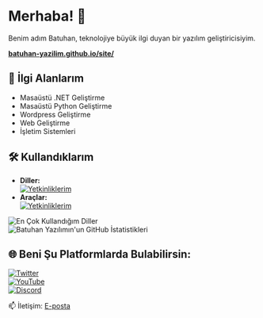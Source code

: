 # Merhaba! 👋

Benim adım Batuhan, teknolojiye büyük ilgi duyan bir yazılım geliştiricisiyim.

**[batuhan-yazilim.github.io/site/](https://batuhan-yazilim.github.io/site/)**

## 🚀 İlgi Alanlarım
- Masaüstü .NET Geliştirme
- Masaüstü Python Geliştirme 
- Wordpress Geliştirme 
- Web Geliştirme  
- İşletim Sistemleri 

## 🛠 Kullandıklarım
- **Diller:**\
[![Yetkinliklerim](https://skillicons.dev/icons?i=js,ts,html,css,cs,py,lua)](https://skillicons.dev)  
- **Araçlar:**\
[![Yetkinliklerim](https://skillicons.dev/icons?i=discord,twitter,instagram,github,visualstudio,vscode,blender,windows,dotnet,pr,ps,ai,robloxstudio,godot)](https://skillicons.dev)

![En Çok Kullandığım Diller](https://github-readme-stats.vercel.app/api/top-langs/?username=sparrow-spw&theme=transparent)  
![Batuhan Yazılımın'un GitHub İstatistikleri](https://github-readme-stats.vercel.app/api?username=batuhan_yazilim-spw&theme=transparent&show_icons=true)  

## 🌐 Beni Şu Platformlarda Bulabilirsin:

[![Twitter](https://img.shields.io/badge/-Twitter-1DA1F2?style=flat&logo=X&logoColor=white)](https://x.com/batuhanyazilim)  
[![YouTube](https://img.shields.io/badge/-YouTube-FF0000?style=flat&logo=YouTube&logoColor=white)](https://www.youtube.com/@Batuhan_Yazilim)  
[![Discord](https://img.shields.io/badge/-Discord-5865F2?style=flat&logo=Discord&logoColor=white)](https://discord.gg/3ZCbqYMPnf)

📫 İletişim: [E-posta](mailto:batuhanyazilim14@gmail.com)
